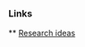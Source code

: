 ### Links 

** [Research ideas](https://docs.google.com/document/d/1RMozS9RTHTxmYBuO6wFqoNssJF7DUxlOH5E0kTef87E/edit?usp=sharing)
